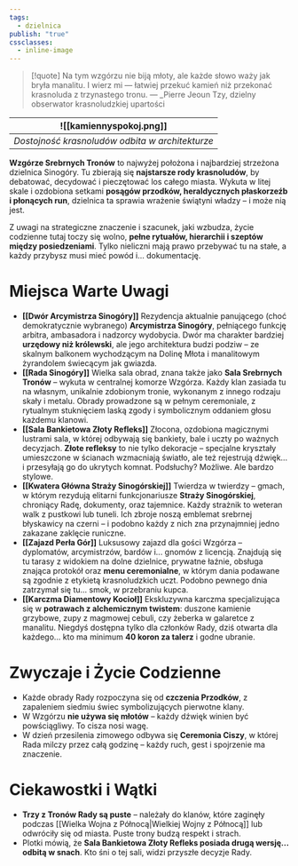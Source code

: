 ```yaml
---
tags:
  - dzielnica
publish: "true"
cssclasses:
  - inline-image
---
```

>[!quote] Na tym wzgórzu nie biją młoty, ale każde słowo waży jak bryła manalitu. I wierz mi — łatwiej przekuć kamień niż przekonać krasnoluda z trzynastego tronu.
>— _Pierre Jeoun Tzy, dzielny obserwator krasnoludzkiej upartości

| ![[kamiennyspokoj.png]] |
| -|
|*Dostojność krasnoludów odbita w architekturze*|

**Wzgórze Srebrnych Tronów** to najwyżej położona i najbardziej strzeżona dzielnica Sinogóry. Tu zbierają się **najstarsze rody krasnoludów**, by debatować, decydować i pieczętować los całego miasta. Wykuta w litej skale i ozdobiona setkami **posągów przodków, heraldycznych płaskorzeźb i płonących run**, dzielnica ta sprawia wrażenie świątyni władzy – i może nią jest.

Z uwagi na strategiczne znaczenie i szacunek, jaki wzbudza, życie codzienne tutaj toczy się wolno, **pełne rytuałów, hierarchii i szeptów między posiedzeniami**. Tylko nieliczni mają prawo przebywać tu na stałe, a każdy przybysz musi mieć powód i… dokumentację.
# **Miejsca Warte Uwagi**
- **[[Dwór Arcymistrza Sinogóry]]**
	Rezydencja aktualnie panującego (choć demokratycznie wybranego) **Arcymistrza Sinogóry**, pełniącego funkcję arbitra, ambasadora i nadzorcy wydobycia. Dwór ma charakter bardziej **urzędowy niż królewski**, ale jego architektura budzi podziw – ze skalnym balkonem wychodzącym na Dolinę Młota i manalitowym żyrandolem świecącym jak gwiazda.
- **[[Rada Sinogóry]]**
	Wielka sala obrad, znana także jako **Sala Srebrnych Tronów** – wykuta w centralnej komorze Wzgórza. Każdy klan zasiada tu na własnym, unikalnie zdobionym tronie, wykonanym z innego rodzaju skały i metalu. Obrady prowadzone są w pełnym ceremoniale, z rytualnym stuknięciem laską zgody i symbolicznym oddaniem głosu każdemu klanowi.
- **[[Sala Bankietowa Złoty Refleks]]**
	Złocona, ozdobiona magicznymi lustrami sala, w której odbywają się bankiety, bale i uczty po ważnych decyzjach. **Złote refleksy** to nie tylko dekoracje – specjalne kryształy umieszczone w ścianach wzmacniają światło, ale też rejestrują dźwięk… i przesyłają go do ukrytych komnat. Podsłuchy? Możliwe. Ale bardzo stylowe.
- **[[Kwatera Główna Straży Sinogórskiej]]**
	Twierdza w twierdzy – gmach, w którym rezydują elitarni funkcjonariusze **Straży Sinogórskiej**, chroniący Radę, dokumenty, oraz tajemnice. Każdy strażnik to weteran walk z pustkowi lub tuneli. Ich zbroje noszą emblemat srebrnej błyskawicy na czerni – i podobno każdy z nich zna przynajmniej jedno zakazane zaklęcie runiczne.
- **[[Zajazd Perła Gór]]**
	Luksusowy zajazd dla gości Wzgórza – dyplomatów, arcymistrzów, bardów i... gnomów z licencją. Znajdują się tu tarasy z widokiem na dolne dzielnice, prywatne łaźnie, obsługa znająca protokół oraz **menu ceremonialne**, w którym dania podawane są zgodnie z etykietą krasnoludzkich uczt. Podobno pewnego dnia zatrzymał się tu... smok, w przebraniu kupca.
- **[[Karczma Diamentowy Kocioł]]**
	Ekskluzywna karczma specjalizująca się w **potrawach z alchemicznym twistem**: duszone kamienie grzybowe, zupy z magmowej cebuli, czy żeberka w galaretce z manalitu. Niegdyś dostępna tylko dla członków Rady, dziś otwarta dla każdego… kto ma minimum **40 koron za talerz** i godne ubranie.

# **Zwyczaje i Życie Codzienne**
- Każde obrady Rady rozpoczyna się od **czczenia Przodków**, z zapaleniem siedmiu świec symbolizujących pierwotne klany.
- W Wzgórzu **nie używa się młotów** – każdy dźwięk winien być powściągliwy. To cisza nosi wagę.
- W dzień przesilenia zimowego odbywa się **Ceremonia Ciszy**, w której Rada milczy przez całą godzinę – każdy ruch, gest i spojrzenie ma znaczenie.

# **Ciekawostki i Wątki**
- **Trzy z Tronów Rady są puste** – należały do klanów, które zaginęły podczas [[Wielka Wojna z Północą|Wielkiej Wojny z Północą]] lub odwróciły się od miasta. Puste trony budzą respekt i strach.
- Plotki mówią, że **Sala Bankietowa Złoty Refleks posiada drugą wersję... odbitą w snach**. Kto śni o tej sali, widzi przyszłe decyzje Rady.